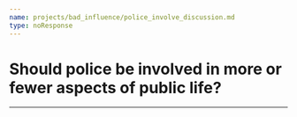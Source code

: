 ```yaml
---
name: projects/bad_influence/police_involve_discussion.md
type: noResponse
---
```


# Should police be involved in more or fewer aspects of public life?

---
